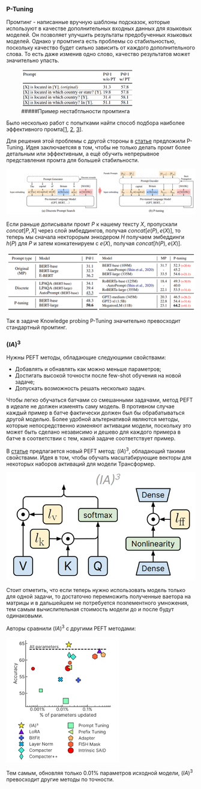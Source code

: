 ### P-Tuning
Промтинг - написанные вручную шаблоны подсказок, которые используют в качестве дополнительных входных данных для языковых моделей. Он позволяет улучшить результаты предобученных языковых моделей.
Однако у промтинга есть проблемы со стабильностью, поскольку качество будет сильно зависить от каждого дополнительного слова. То есть даже изменив одно слово, качество результатов может значительно упасть. 

<figure>
  <img
  src="images/PT_ineffective_promts.png"
  width="300"
  alt="Пример нестабтльности промтинга">
  <figcaption>#####Пример нестабтльности промтинга</figcaption>
</figure>
                                                    
Было несколько работ с попытками найти способ подбора наиболее эффективного промта[[1](https://arxiv.org/abs/2103.10385), [2](https://arxiv.org/abs/2010.15980), [3](https://arxiv.org/abs/2012.15723)].

Для решения этой проблемы с другой стороны в [статье](https://arxiv.org/abs/2103.10385) предложили P-Tuning. Идея заключаетсяя в том, чтобы не только делать промт более детальным или эффективным, а ещё обучить непрерывное представления промта для большей стабильности.

<img src="images/PT.png" width="900">

Если раньше дописывали промт $P$ к нашему тексту $X$, пропускали $concat[P, X]$ через слой эмбеддингов, получая $concat[e(P), e(X)]$, то теперь мы сначала некторорым энкодером $H$ получаем эмбеддинги $h(P)$ для $P$ и затем конкатенируем с $e(X)$, получая $concat[h(P), e(X)]$. 

<img src="images/PT_metrics.png" width="600">

Так в задаче Knowledge probing P-Tuning значительно превосходит стандартный промтинг.

### $(IA)^3$
Нужны PEFT методы, обладающие следующими свойствами:
 - Добавлять и обнавлять как можно меньше параметров;
 - Достигать высокой точности после few-shot обучения на новой задаче;
 - Допускать возможность решать несколько задач.

Чтобы легко обучаться батчами со смешанными задачами, метод PEFT в идеале не должен изменять саму модель. В противном случае каждый пример в батче фактически должен был бы обрабатываться другой моделью. Более удобной альтернативой являются методы, которые непосредственно изменяют активации модели, поскольку это может быть сделано независимо и дешево для каждого примера в батче в соответствии с тем, какой задаче соответствует пример. 

В [статье](https://arxiv.org/pdf/2205.05638.pdf) предлагается новый PEFT метод: $(IA)^3$, обладающий такими свойствами.  Идея в том, чтобы обучать масштабирующие векторы для некоторых наборов активаций для модели Трансформер.

<img src="images/ia3.png" width="600">

Стоит отметить, что если теперь нужно использовать модель только для одной задачи, то достаточно перемножить полученные ваетора на матрицы и в дальшейшем не потребуется поэлементного умножения, тем самым вычислительная стоимость модели до и после будут одинаковыми.

Авторы сравнили $(IA)^3$ с другими PEFT методами:

<img src="images/ia3_metrics.png" width="300">

Тем самым, обновляя только 0.01% параметров исходной модели, $(IA)^3$ превосходит другие методы по точности.
